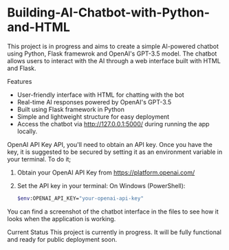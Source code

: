 # Building-AI-Chatbot-with-Python-and-HTML
This project is in progress and aims to create a simple AI-powered chatbot using Python, Flask framewrok and OpenAI's GPT-3.5 model. The chatbot allows users to interact with the AI through a web interface built with HTML and Flask.

Features
- User-friendly interface with HTML for chatting with the bot
- Real-time AI responses powered by OpenAI's GPT-3.5
- Built using Flask framework in Python
- Simple and lightweight structure for easy deployment
- Access the chatbot via http://127.0.0.1:5000/ during running the app locally.

OpenAI API Key
API, you'll need to obtain an API key. Once you have the key, it is suggested to be secured by setting it as an environment variable in your terminal. To do it;

1. Obtain your OpenAI API Key from https://platform.openai.com/
   
2. Set the API key in your terminal:
   On Windows (PowerShell):
     ```bash
     $env:OPENAI_API_KEY="your-openai-api-key"
  

You can find a screenshot of the chatbot interface in the files to see how it looks when the application is working.

Current Status
This project is currently in progress. It will be fully functional and ready for public deployment soon.

